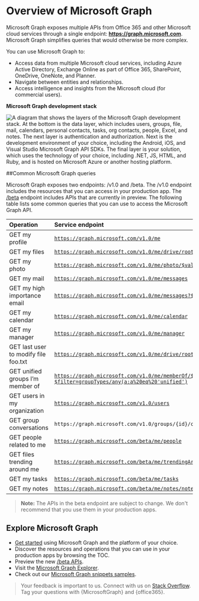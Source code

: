 # Overview of Microsoft Graph

Microsoft Graph exposes multiple APIs from Office 365 and other Microsoft cloud services through a single endpoint:  **https://graph.microsoft.com**. Microsoft Graph simplifies queries that would otherwise be more complex. 
 
You can use Microsoft Graph to:

- Access data from multiple Microsoft cloud services, including Azure Active Directory, Exchange Online as part of Office 365, SharePoint, OneDrive, OneNote, and Planner.
- Navigate between entities and relationships.
- Access intelligence and insights from the Microsoft cloud (for commercial users).

**Microsoft Graph development stack**

![A diagram that shows the layers of the Microsoft Graph development stack. At the bottom is the data layer, which includes users, groups, file, mail, calendars, personal contacts, tasks, org contacts, people, Excel, and notes. The next layer is authentication and authorization. Next is the development environment of your choice, including the Android, iOS, and Visual Studio Microsoft Graph API SDKs. The final layer is your solution, which uses the technology of your choice, including .NET, JS, HTML, and Ruby, and is hosted on Microsoft Azure or another hosting platform.](./images/MicrosoftGraph_DevStack.png)

<!--<a name="msg_queries"> </a>-->

##Common Microsoft Graph queries

Microsoft Graph exposes two endpoints: /v1.0 and /beta. The /v1.0 endpoint includes the resources that you can access in your production app. The [/beta](http://graph.microsoft.io/en-us/docs/api-reference/beta/beta-overview) endpoint includes APIs that are currently in preview. The following table lists some common queries that you can use to access the Microsoft Graph API.

| **Operation**	| **Service endpoint** |
|:--------------------------|:----------------------------------------|
|   GET my profile |	[`https://graph.microsoft.com/v1.0/me`](https://graph.microsoft.io/en-us/graph-explorer/?request=me&version=v1.0) |
|   GET my files | [`https://graph.microsoft.com/v1.0/me/drive/root/children`](https://graph.microsoft.io/en-us/graph-explorer/?request=me%2Fdrive%2Froot%2Fchildren&version=v1.0) |
|   GET my photo	 | [`https://graph.microsoft.com/v1.0/me/photo/$value`](https://graph.microsoft.io/en-us/graph-explorer/?request=me%2Fphoto%2F%24value&version=v1.0) |
|   GET my mail |	[`https://graph.microsoft.com/v1.0/me/messages`](https://graph.microsoft.io/en-us/graph-explorer/?request=me%2Fmessages&version=v1.0) |
|   GET my high importance email | [`https://graph.microsoft.com/v1.0/me/messages?$filter=importance%20eq%20'high'`](https://graph.microsoft.io/en-us/graph-explorer/?request=me%2Fmessages%3F%24filter%3Dimportance%2520eq%2520'high'&version=v1.0) |
|   GET my calendar |	[`https://graph.microsoft.com/v1.0/me/calendar`](https://graph.microsoft.io/en-us/graph-explorer/?request=me%2Fcalendar&version=v1.0) |
|   GET my manager	| [`https://graph.microsoft.com/v1.0/me/manager`](https://graph.microsoft.io/en-us/graph-explorer/?request=me%2Fmanager&version=v1.0) |
|   GET last user to modify file foo.txt |	[`https://graph.microsoft.com/v1.0/me/drive/root/children/foo.txt/lastModifiedByUser`](https://graph.microsoft.io/en-us/graph-explorer/?request=me%2Fdrive%2Froot%2Fchildren%2Ffoo.txt%2FlastModifiedByUser&version=v1.0) |
|   GET unified groups I’m member of|	[`https://graph.microsoft.com/v1.0/me/memberOf/$/microsoft.graph.group?$filter=groupTypes/any(a:a%20eq%20'unified')`](https://graph.microsoft.io/en-us/graph-explorer/?request=me%2FmemberOf%2F%24%2Fmicrosoft.graph.group%3F%24filter%3DgroupTypes%2Fany(a%3Aa%2520eq%2520'unified')&version=v1.0) |
|   GET users in my organization	 | [`https://graph.microsoft.com/v1.0/users`](https://graph.microsoft.io/en-us/graph-explorer/?request=users&version=v1.0) |
|   GET group conversations |	`https://graph.microsoft.com/v1.0/groups/{id}/conversations`|
|   GET people related to me	| [`https://graph.microsoft.com/beta/me/people`](https://graph.microsoft.io/en-us/graph-explorer/?request=me%2Fpeople&version=beta)  |
|   GET files trending around me |	[`https://graph.microsoft.com/beta/me/trendingAround`](https://graph.microsoft.io/en-us/graph-explorer/?request=me%2FtrendingAround&version=beta) |
|   GET my tasks	| [`https://graph.microsoft.com/beta/me/tasks`](https://graph.microsoft.io/en-us/graph-explorer/?request=me%2Ftasks&version=beta) |
|   GET my notes |	[`https://graph.microsoft.com/beta/me/notes/notebooks`](https://graph.microsoft.io/en-us/graph-explorer/?request=me%2Fnotes%2Fnotebooks&version=beta) |


>**Note:** The APIs in the beta endpoint are subject to change. We don't recommend that you use them in your production apps. 

<!-- <a name="msg_roof"> </a> -->

## Explore Microsoft Graph

- [Get started](https://graph.microsoft.io/en-us/docs/get-started/get-started) using Microsoft Graph and the platform of your choice.
- Discover the resources and operations that you can use in your production apps by browsing the TOC.
- Preview the new [/beta APIs](https://graph.microsoft.io/en-us/docs/api-reference/beta/beta-overview).
- Visit the [Microsoft Graph Explorer](https://graph.microsoft.io/graph-explorer).
- Check out our [Microsoft Graph snippets samples](https://github.com/search?q=org%3Amicrosoftgraph+snippets-sample).

 >  Your feedback is important to us. Connect with us on [Stack Overflow](http://stackoverflow.com/questions/tagged/office365+or+microsoftgraph). Tag your questions with {MicrosoftGraph} and {office365}.



